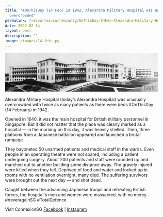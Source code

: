 ```yaml
---
title: "#OnThisDay (14 Feb) in 1942, Alexandra Military Hospital was unusually
  overcrowded"
permalink: /resources/connexionsg/OnThisDay-14Feb-Alexandra-Military-Hospital-Unusually-Overcrowded
date: 2022-02-14
layout: post
description: ""
image: /images/14 feb.jpg
---
```

![](/images/14%20feb.jpg)

Alexandra Military Hospital (today’s Alexandra Hospital) was unusually overcrowded with twice as many patients as there were beds #OnThisDay (14 February) in 1942.

Opened in 1940, it was the main hospital for British military personnel in Singapore. But it did not matter that the place was clearly marked as a hospital — in the morning on this day, it was heavily shelled. Then, three platoons from a Japanese battalion appeared and launched a brutal rampage.

They bayoneted 50 unarmed patients and medical staff in the wards. Even people in an operating theatre were not spared, including a patient undergoing surgery. About 200 patients and staff were rounded up and marched out to another building some distance away. The gravely injured were killed when they fell. Deprived of food and water and locked up in rooms with no ventilation overnight, many died. The suffering survivors were brought out the next day — and shot dead.

Caught between the advancing Japanese troops and retreating British forces, the hospital's men and women were massacred, with no mercy. #neveragainSG #TotalDefence 

Visit ConnexionSG [Facebook](https://www.facebook.com/ConnexionSG) | [Instagram](https://www.instagram.com/connexionsg/)